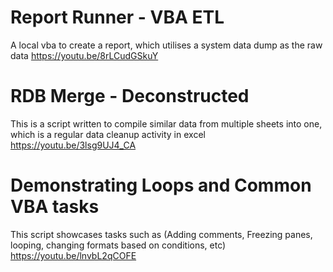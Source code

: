 # Report Runner - VBA ETL
A local vba to create a report, which utilises a system data dump as the raw data
https://youtu.be/8rLCudGSkuY


# RDB Merge - Deconstructed
This is a script written to compile similar data from multiple sheets into one, which is a regular data cleanup activity in excel
https://youtu.be/3lsg9UJ4_CA


# Demonstrating Loops and Common VBA tasks
This script showcases tasks such as (Adding comments, Freezing panes, looping, changing formats based on conditions, etc)
https://youtu.be/lnvbL2qCOFE
